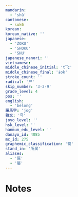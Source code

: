 ```yaml
---
mandarin:
  - 'shǔ'
cantonese:
  - suk6
korean:
korean_native: ''
japanese:
  - 'ZOKU'
  - 'SHOKU'
  - 'SHU'
japanese_nanori: ''
vietnamese:
middle_chinese_initial: 't͡ɕ'
middle_chinese_final: 'ɨok'
stroke_count: ''
radical: '尸'
skip_number: '3-3-9'
grade_level: 4
pos: ''
english:
  - 'belong'
羅馬字: 'jog'
韓文: '족'
joyo_level: ''
hsk_level: ''
hanmun_edu_level: ''
danayo_id: 4085
mc_id: 275
graphemic_classification: '蜀'
stand_in: '所属'
aliases:
  - '属'
  - '屬'
---
```


# Notes
